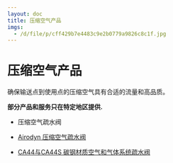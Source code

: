 ```yaml
---
layout: doc
title: 压缩空气产品
imgs:
  - /d/file/p/cff429b7e4483c9e2b0779a9826c8c1f.jpg
---
```


# 压缩空气产品

确保输送点到使用点的压缩空气具有合适的流量和高品质。

**部分产品和服务只在特定地区提供.**

- 压缩空气疏水阀

- [Airodyn 压缩空气疏水阀](/drain-traps/Airodyn.html 'Airodyn 压缩空气疏水阀')
- [CA44与CA44S 碳钢材质空气和气体系统疏水阀](/drain-traps/CA44S.html 'CA44与CA44S 碳钢材质空气和气体系统疏水阀')
